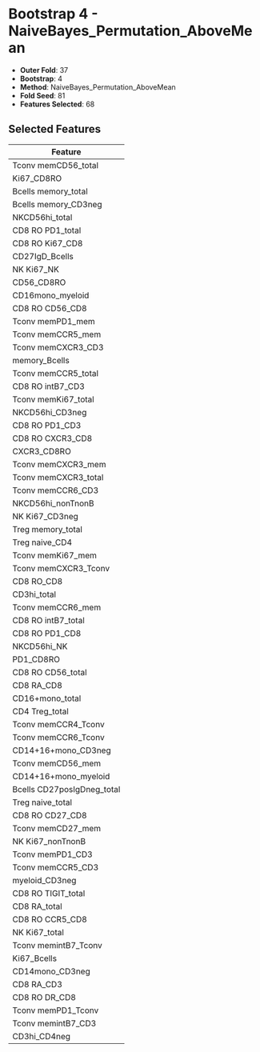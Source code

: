 # Bootstrap 4 - NaiveBayes_Permutation_AboveMean

- **Outer Fold**: 37
- **Bootstrap**: 4
- **Method**: NaiveBayes_Permutation_AboveMean
- **Fold Seed**: 81
- **Features Selected**: 68

## Selected Features

| Feature |
|---------|
| Tconv memCD56_total |
| Ki67_CD8RO |
| Bcells memory_total |
| Bcells memory_CD3neg |
| NKCD56hi_total |
| CD8 RO PD1_total |
| CD8 RO Ki67_CD8 |
| CD27IgD_Bcells |
| NK Ki67_NK |
| CD56_CD8RO |
| CD16mono_myeloid |
| CD8 RO CD56_CD8 |
| Tconv memPD1_mem |
| Tconv memCCR5_mem |
| Tconv memCXCR3_CD3 |
| memory_Bcells |
| Tconv memCCR5_total |
| CD8 RO intB7_CD3 |
| Tconv memKi67_total |
| NKCD56hi_CD3neg |
| CD8 RO PD1_CD3 |
| CD8 RO CXCR3_CD8 |
| CXCR3_CD8RO |
| Tconv memCXCR3_mem |
| Tconv memCXCR3_total |
| Tconv memCCR6_CD3 |
| NKCD56hi_nonTnonB |
| NK Ki67_CD3neg |
| Treg memory_total |
| Treg naive_CD4 |
| Tconv memKi67_mem |
| Tconv memCXCR3_Tconv |
| CD8 RO_CD8 |
| CD3hi_total |
| Tconv memCCR6_mem |
| CD8 RO intB7_total |
| CD8 RO PD1_CD8 |
| NKCD56hi_NK |
| PD1_CD8RO |
| CD8 RO CD56_total |
| CD8 RA_CD8 |
| CD16+mono_total |
| CD4 Treg_total |
| Tconv memCCR4_Tconv |
| Tconv memCCR6_Tconv |
| CD14+16+mono_CD3neg |
| Tconv memCD56_mem |
| CD14+16+mono_myeloid |
| Bcells CD27posIgDneg_total |
| Treg naive_total |
| CD8 RO CD27_CD8 |
| Tconv memCD27_mem |
| NK Ki67_nonTnonB |
| Tconv memPD1_CD3 |
| Tconv memCCR5_CD3 |
| myeloid_CD3neg |
| CD8 RO TIGIT_total |
| CD8 RA_total |
| CD8 RO CCR5_CD8 |
| NK Ki67_total |
| Tconv memintB7_Tconv |
| Ki67_Bcells |
| CD14mono_CD3neg |
| CD8 RA_CD3 |
| CD8 RO DR_CD8 |
| Tconv memPD1_Tconv |
| Tconv memintB7_CD3 |
| CD3hi_CD4neg |
